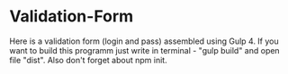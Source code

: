 # Validation-Form
Here is a validation form (login and pass) assembled using Gulp 4. If you want to build this programm just write in terminal - "gulp build" and open file "dist". Also don't forget about npm init.
